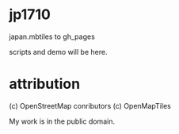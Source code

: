 # jp1710
japan.mbtiles to gh_pages

scripts and demo will be here.

# attribution
(c) OpenStreetMap conributors (c) OpenMapTiles

My work is in the public domain.
